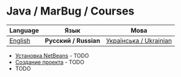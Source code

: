 # Java / MarBug / Courses

| Language | Язык | Мова |
| -------- | ---- | ---- |
| [English](README.md) | **Русский / Russian** | [Українська / Ukrainian](README.uk.md) |

* [Установка NetBeans](netbeans/install/README.ru.md) - TODO
* [Создание проекта](netbeans/create-project/README.ru.md) - TODO
* TODO
